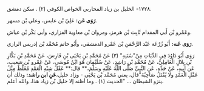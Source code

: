 ١٧٢٨- الخليل بن زياد المحاربي الخواص الكوفي (٢) . سكن دمشق.

**رَوَى عَن:** عَلِيّ بْن عابس، وعلي بْن مسهر.

وعَمْرو بْن أَبي المقدام ثَابِت بْن هرمز، ومروان بْن معاوية الفزاري، وأبي بَكْر بْن عياش.

**رَوَى عَنه:** أَبُو زُرْعَة عَبْد الرَّحْمَنِ بْن عَمْرو الدمشقي، وأَبُو حاتم مُحَمَّد بْن إدريس الرازي.

رَوَى أَبُو دَاوُدَ فِي الدِّيَاتِ مِنْ"سُنَنِهِ" (٣) عَنْ مُحَمَّدِ بْنِ يَحْيَى بْنِ فَارِسَ، عَنْ مُحَمَّدِ بْنِ بَكَّارِ بْنِ بِلالٍ الْعَامِلِيُّ، عَنْ مُحَمَّدِ بْنِ رَاشِدٍ، عَنْ سُلَيْمان هُوَ ابْنُ مُوسَى، عَنْ عَمْرو بْن شعيب، عَن أَبِيهِ، عَنْ جَدِّهِ، عَنِ النَّبِيِّ صَلَّى اللَّهُ عَلَيْهِ وسَلَّمَ،** قال:** عَقْلُ شِبْهِ الْعَمْدِ مُغَلَّظٌ مِثْلُ عَقْلِ الْعَمْدِ ولا يُقْتَلُ صَاحِبُهُ"قال، يعني مُحَمَّد بْن يَحْيَى - وزاد خليل،**عَنِ ابن راشد:** وذلك أن ينزو الشيطان ... "الحديث (١) . وما أظنه إلا خليل بْن زياد هذا، والله أعلم.